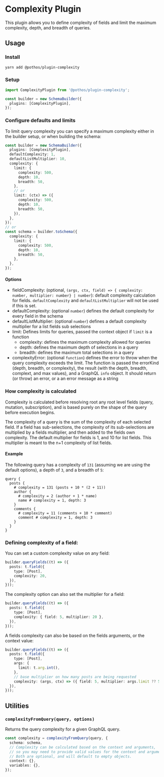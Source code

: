 # Complexity Plugin

This plugin allows you to define complexity of fields and limit the maximum complexity, depth, and
breadth of queries.

## Usage

### Install

```bash
yarn add @pothos/plugin-complexity
```

### Setup

```typescript
import ComplexityPlugin from '@pothos/plugin-complexity';

const builder = new SchemaBuilder({
  plugins: [ComplexityPlugin],
});
```

### Configure defaults and limits

To limit query complexity you can specify a maximum complexity either in the builder setup, or when
building the schema:

```typescript
const builder = new SchemaBuilder({
  plugins: [ComplexityPlugin],
  defaultComplexity: 1,
  defaultListMultiplier: 10,
  complexity: {
    limit: {
      complexity: 500,
      depth: 10,
      breadth: 50,
    },
    // or
    limit: (ctx) => ({
      complexity: 500,
      depth: 10,
      breadth: 50,
    }),
  },
});
// or
const schema = builder.toSchema({
  complexity: {
    limit: {
      complexity: 500,
      depth: 10,
      breadth: 50,
    },
  },
});
```

#### Options

- fieldComplexity: (optional,
  `(args, ctx, field) => { complexity: number, multiplier: number} | number`): default complexity
  calculation for fields. `defaultComplexity` and `defaultListMultiplier` will not be used if this
  is set.
- defaultComplexity: (optional `number`) defines the default complexity for every field in the
  schema
- defaultListMultiplier: (optional `number`) defines a default complexity multiplier for a list
  fields sub selections
- limit: Defines limits for queries, passed the context object if `limit` is a function
  - complexity: defines the maximum complexity allowed for queries
  - depth: defines the maximum depth of selections in a query
  - breadth: defines the maximum total selections in a query
- complexityError: (optional `function`) defines the error to throw when the query complexity
  exceeds the limit. The function is passed the errorKind (depth, breadth, or complexity), the
  result (with the depth, breadth, complext, and max values), and a GraphQL `info` object. It should
  return (or throw) an error, or a an error message as a string

### How complexity is calculated

Complexity is calculated before resolving root any root level fields (query, mutation,
subscription), and is based purely on the shape of the query before execution begins.

The complexity of a query is the sum of the complexity of each selected field. If a field has
sub-selections, the complexity of its sub-selections are multiplied by a fields multiplier, and then
added to the fields own complexity. The default multiplier for fields is 1, and 10 for list fields.
This multiplier is meant to the n+1 complexity of list fields.

#### Example

The following query has a complexity of `131` (assuming we are using the default options), a depth
of `3`, and a breadth of `5`:

```gql
query {
  posts {
    # complexity = 131 (posts + 10 * (2 + 11))
    author {
      # complexity = 2 (author + 1 * name)
      name # complexity = 1, depth: 3
    }
    comments {
      # complexity = 11 (comments + 10 * comment)
      comment # complexity = 1, depth: 3
    }
  }
}
```

### Defining complexity of a field:

You can set a custom complexity value on any field:

```typescript
builder.queryFields((t) => ({
  posts: t.field({
    type: [Post],
    complexity: 20,
  }),
}));
```

The complexity option can also set the multiplier for a field:

```typescript
builder.queryFields((t) => ({
  posts: t.field({
    type: [Post],
    complexity: { field: 5, multiplier: 20 },
  }),
}));
```

A fields complexity can also be based on the fields arguments, or the context value:

```typescript
builder.queryFields((t) => ({
  posts: t.field({
    type: [Post],
    args: {
      limit: t.arg.int(),
    },
    // base multiplier on how many posts are being requested
    complexity: (args, ctx) => ({ field: 5, multiplier: args.limit ?? 5 }),
  }),
}));
```

## Utilities

### `complexityFromQuery(query, options)`

Returns the query complexity for a given GraphQL query.

```typescript
const complexity = complexityFromQuery(query, {
  schema: schema,
  // Complexity can be calculated based on the context and arguments,
  // so you may need to provide valid values for the context and arguments.
  // Both are optional, and will default to empty objects.
  context: {},
  variables: {},
});
```
